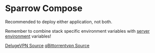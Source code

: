 # Sparrow Compose

Recommended to deploy either application, not both.

Remember to combine stack specific environment variables with [server environment](../.env) variables!

[DelugeVPN Source](https://github.com/binhex/arch-delugevpn)
[qBittorrentvpn Source](https://github.com/binhex/arch-qbittorrentvpn)
